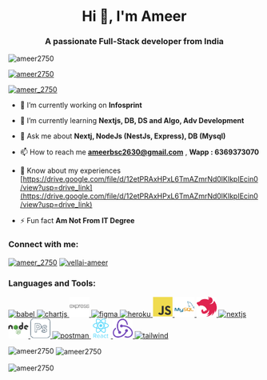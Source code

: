 <h1 align="center">Hi 👋, I'm Ameer</h1>
<h3 align="center">A passionate Full-Stack developer from India</h3>

<p align="left"> <img src="https://komarev.com/ghpvc/?username=ameer2750&label=Profile%20views&color=0e75b6&style=flat" alt="ameer2750" /> </p>

<p align="left"> <a href="https://github.com/ryo-ma/github-profile-trophy"><img src="https://github-profile-trophy.vercel.app/?username=ameer2750" alt="ameer2750" /></a> </p>

<p align="left"> <a href="https://twitter.com/ameer_2750" target="blank"><img src="https://img.shields.io/twitter/follow/ameer_2750?logo=twitter&style=for-the-badge" alt="ameer_2750" /></a> </p>

- 🔭 I’m currently working on **Infosprint**

- 🌱 I’m currently learning **Nextjs, DB, DS and Algo, Adv Development**

- 💬 Ask me about **Nextj, NodeJs (NestJs, Express), DB (Mysql)**

- 📫 How to reach me **ameerbsc2630@gmail.com** , **Wapp : 6369373070**

- 📄 Know about my experiences [https://drive.google.com/file/d/12etPRAxHPxL6TmAZmrNd0lKIkpIEcin0/view?usp=drive_link](https://drive.google.com/file/d/12etPRAxHPxL6TmAZmrNd0lKIkpIEcin0/view?usp=drive_link)

- ⚡ Fun fact **Am Not From IT Degree**

<h3 align="left">Connect with me:</h3>
<p align="left">
<a href="https://twitter.com/ameer_2750" target="blank">
  <img align="center" src="https://simpleicons.org/icons/twitter.svg" alt="ameer_2750" height="30" width="40" /></a>
<a href="https://linkedin.com/in/vellai-ameer" target="blank">
  <img align="center" src="https://simpleicons.org)/icons/linkedin.svg" alt="vellai-ameer" height="30" width="40" /></a>
</p>

<h3 align="left">Languages and Tools:</h3>
<p align="left"> <a href="https://babeljs.io/" target="_blank" rel="noreferrer"> <img src="https://www.vectorlogo.zone/logos/babeljs/babeljs-icon.svg" alt="babel" width="40" height="40"/> </a> <a href="https://www.chartjs.org" target="_blank" rel="noreferrer"> <img src="https://www.chartjs.org/media/logo-title.svg" alt="chartjs" width="40" height="40"/> </a> <a href="https://expressjs.com" target="_blank" rel="noreferrer"> <img src="https://raw.githubusercontent.com/devicons/devicon/master/icons/express/express-original-wordmark.svg" alt="express" width="40" height="40"/> </a> <a href="https://www.figma.com/" target="_blank" rel="noreferrer"> <img src="https://www.vectorlogo.zone/logos/figma/figma-icon.svg" alt="figma" width="40" height="40"/> </a> <a href="https://heroku.com" target="_blank" rel="noreferrer"> <img src="https://www.vectorlogo.zone/logos/heroku/heroku-icon.svg" alt="heroku" width="40" height="40"/> </a> <a href="https://developer.mozilla.org/en-US/docs/Web/JavaScript" target="_blank" rel="noreferrer"> <img src="https://raw.githubusercontent.com/devicons/devicon/master/icons/javascript/javascript-original.svg" alt="javascript" width="40" height="40"/> </a> <a href="https://www.mysql.com/" target="_blank" rel="noreferrer"> <img src="https://raw.githubusercontent.com/devicons/devicon/master/icons/mysql/mysql-original-wordmark.svg" alt="mysql" width="40" height="40"/> </a> <a href="https://nestjs.com/" target="_blank" rel="noreferrer"> <img src="https://raw.githubusercontent.com/devicons/devicon/master/icons/nestjs/nestjs-plain.svg" alt="nestjs" width="40" height="40"/> </a> <a href="https://nextjs.org/" target="_blank" rel="noreferrer"> <img src="https://cdn.worldvectorlogo.com/logos/nextjs-2.svg" alt="nextjs" width="40" height="40"/> </a> <a href="https://nodejs.org" target="_blank" rel="noreferrer"> <img src="https://raw.githubusercontent.com/devicons/devicon/master/icons/nodejs/nodejs-original-wordmark.svg" alt="nodejs" width="40" height="40"/> </a> <a href="https://www.photoshop.com/en" target="_blank" rel="noreferrer"> <img src="https://raw.githubusercontent.com/devicons/devicon/master/icons/photoshop/photoshop-line.svg" alt="photoshop" width="40" height="40"/> </a> <a href="https://postman.com" target="_blank" rel="noreferrer"> <img src="https://www.vectorlogo.zone/logos/getpostman/getpostman-icon.svg" alt="postman" width="40" height="40"/> </a> <a href="https://reactjs.org/" target="_blank" rel="noreferrer"> <img src="https://raw.githubusercontent.com/devicons/devicon/master/icons/react/react-original-wordmark.svg" alt="react" width="40" height="40"/> </a> <a href="https://redux.js.org" target="_blank" rel="noreferrer"> <img src="https://raw.githubusercontent.com/devicons/devicon/master/icons/redux/redux-original.svg" alt="redux" width="40" height="40"/> </a> <a href="https://tailwindcss.com/" target="_blank" rel="noreferrer"> <img src="https://www.vectorlogo.zone/logos/tailwindcss/tailwindcss-icon.svg" alt="tailwind" width="40" height="40"/> </a> </p>

<p><img align="left" src="https://github-readme-stats.vercel.app/api/top-langs?username=ameer2750&show_icons=true&locale=en&layout=compact" alt="ameer2750" /></p>

<p>&nbsp;<img align="center" src="https://github-readme-stats.vercel.app/api?username=ameer2750&show_icons=true&locale=en" alt="ameer2750" /></p>

<p><img align="center" src="https://github-readme-streak-stats.herokuapp.com/?user=ameer2750&" alt="ameer2750" /></p>
